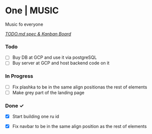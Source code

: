 # One | MUSIC

Music fo everyone

<em>[TODO.md spec & Kanban Board](https://bit.ly/3fCwKfM)</em>

### Todo

- [ ] Buy DB at GCP and use it via postgreSQL  
- [ ] Buy server at GCP and host backend code on it  

### In Progress

- [ ] Fix plashka to be in the same align positionas the rest of elements  
- [ ] Make grey part of the landing page  

### Done ✓

- [x] Start building one ru id  
- [x] Fix navbar to be in the same align position as the rest of elements  

